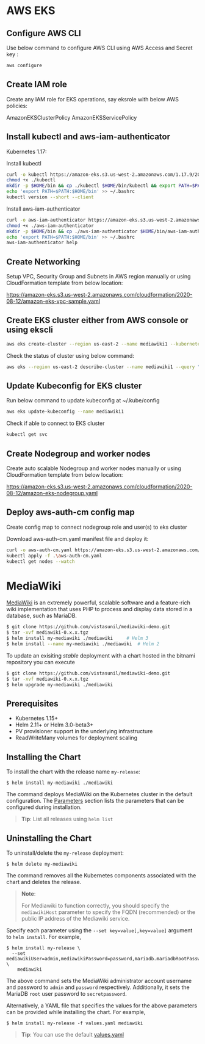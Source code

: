 # AWS EKS
## Configure AWS CLI
Use below command to configure AWS CLI using AWS Access and Secret key :

```bash
aws configure
```
## Create IAM role
Create any IAM role for EKS operations, say eksrole with below AWS policies:

 AmazonEKSClusterPolicy
 AmazonEKSServicePolicy

## Install kubectl and aws-iam-authenticator

Kubernetes 1.17:

Install kubectl

```bash
curl -o kubectl https://amazon-eks.s3.us-west-2.amazonaws.com/1.17.9/2020-08-04/bin/linux/amd64/kubectl
chmod +x ./kubectl
mkdir -p $HOME/bin && cp ./kubectl $HOME/bin/kubectl && export PATH=$PATH:$HOME/bin
echo 'export PATH=$PATH:$HOME/bin' >> ~/.bashrc
kubectl version --short --client
```

Install aws-iam-authenticator

```bash
curl -o aws-iam-authenticator https://amazon-eks.s3.us-west-2.amazonaws.com/1.17.9/2020-08-04/bin/linux/amd64/aws-iam-authenticator
chmod +x ./aws-iam-authenticator
mkdir -p $HOME/bin && cp ./aws-iam-authenticator $HOME/bin/aws-iam-authenticator && export PATH=$PATH:$HOME/bin
echo 'export PATH=$PATH:$HOME/bin' >> ~/.bashrc
aws-iam-authenticator help
```

## Create Networking
Setup VPC, Security Group and Subnets in AWS region manually or using CloudFormation template from below location:

https://amazon-eks.s3.us-west-2.amazonaws.com/cloudformation/2020-08-12/amazon-eks-vpc-sample.yaml

## Create EKS cluster either from AWS console or using ekscli

```bash
aws eks create-cluster --region us-east-2 --name mediawiki1 --kubernetes-version 1.16 --role-arn arn:aws:iam::670004242753:role/eksrole --resources-vpc-config subnetIds=subnet-07a0c6b47b139f442,subnet-08cb25c664433af01,subnet-0ab6898a0ecd79ef4,securityGroupIds=sg-0b6e4d47856156feb
```

Check the status of cluster using below command:

```bash
aws eks --region us-east-2 describe-cluster --name mediawiki1 --query "cluster.status"
```

## Update Kubeconfig for EKS cluster
Run below command to update kubeconfig at ~/.kube/config

```bash
aws eks update-kubeconfig --name mediawiki1
```
Check if able to connect to EKS cluster

```bash
kubectl get svc
```

## Create Nodegroup and worker nodes
Create auto scalable Nodegroup and worker nodes manually or using CloudFormation template from below location:

https://amazon-eks.s3.us-west-2.amazonaws.com/cloudformation/2020-08-12/amazon-eks-nodegroup.yaml

## Deploy aws-auth-cm config map
Create config map to connect nodegroup role and user(s) to eks cluster

Download aws-auth-cm.yaml manifest file and deploy it:

```bash
curl -o aws-auth-cm.yaml https://amazon-eks.s3.us-west-2.amazonaws.com/cloudformation/2020-08-12/aws-auth-cm.yaml
kubectl apply -f .\aws-auth-cm.yaml
kubectl get nodes --watch	
```

# MediaWiki

[MediaWiki](https://www.mediawiki.org) is an extremely powerful, scalable software and a feature-rich wiki implementation that uses PHP to process and display data stored in a database, such as MariaDB.

```bash
$ git clone https://github.com/vistasunil/mediawiki-demo.git
$ tar -xvf mediawiki-0.x.x.tgz
$ helm install my-mediawiki ./mediawiki		# Helm 3
$ helm install --name my-mediawiki ./mediawiki	# Helm 2
```

To update an exisiting _stable_ deployment with a chart hosted in the bitnami repository you can execute

```bash
$ git clone https://github.com/vistasunil/mediawiki-demo.git
$ tar -xvf mediawiki-0.x.x.tgz
$ helm upgrade my-mediawiki ./mediawiki  
```

## Prerequisites

- Kubernetes 1.15+
- Helm 2.11+ or Helm 3.0-beta3+
- PV provisioner support in the underlying infrastructure
- ReadWriteMany volumes for deployment scaling

## Installing the Chart

To install the chart with the release name `my-release`:

```console
$ helm install my-mediawiki ./mediawiki	
```

The command deploys MediaWiki on the Kubernetes cluster in the default configuration. The [Parameters](#parameters) section lists the parameters that can be configured during installation.

> **Tip**: List all releases using `helm list`

## Uninstalling the Chart

To uninstall/delete the `my-release` deployment:

```console
$ helm delete my-mediawiki
```

The command removes all the Kubernetes components associated with the chart and deletes the release.

> **Note**:
>
> For Mediawiki to function correctly, you should specify the `mediawikiHost` parameter to specify the FQDN (recommended) or the public IP address of the Mediawiki service.

Specify each parameter using the `--set key=value[,key=value]` argument to `helm install`. For example,

```console
$ helm install my-release \
  --set mediawikiUser=admin,mediawikiPassword=password,mariadb.mariadbRootPassword=secretpassword \
    mediawiki
```

The above command sets the MediaWiki administrator account username and password to `admin` and `password` respectively. Additionally, it sets the MariaDB `root` user password to `secretpassword`.

Alternatively, a YAML file that specifies the values for the above parameters can be provided while installing the chart. For example,

```console
$ helm install my-release -f values.yaml mediawiki
```

> **Tip**: You can use the default [values.yaml](values.yaml)

